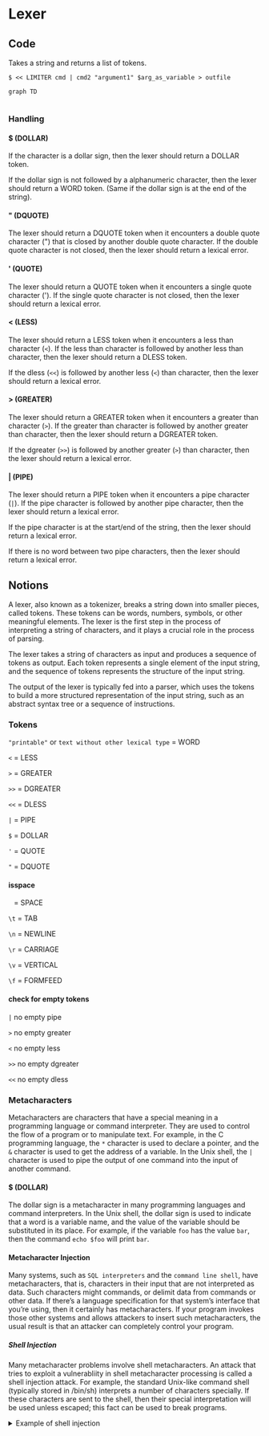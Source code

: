 # Lexer

## Code

Takes a string and returns a list of tokens.

```shell
$ << LIMITER cmd | cmd2 "argument1" $arg_as_variable > outfile
```

```mermaid
graph TD
    
```

### Handling

#### $ (DOLLAR)

If the character is a dollar sign, then the lexer should return a DOLLAR token.

If the dollar sign is not followed by a alphanumeric character, then the lexer should return a WORD token. (Same if the dollar sign is at the end of the string).

#### " (DQUOTE)

The lexer should return a DQUOTE token when it encounters a double quote character (") that is closed by another double quote character. If the double quote character is not closed, then the lexer should return a lexical error.

#### ' (QUOTE)

The lexer should return a QUOTE token when it encounters a single quote character ('). If the single quote character is not closed, then the lexer should return a lexical error.

#### < (LESS)

The lexer should return a LESS token when it encounters a less than character (`<`). If the less than character is followed by another less than character, then the lexer should return a DLESS token.

If the dless (`<<`) is followed by another less (`<`) than character, then the lexer should return a lexical error.

#### > (GREATER)

The lexer should return a GREATER token when it encounters a greater than character (`>`). If the greater than character is followed by another greater than character, then the lexer should return a DGREATER token.

If the dgreater (`>>`) is followed by another greater (`>`) than character, then the lexer should return a lexical error.

#### | (PIPE)

The lexer should return a PIPE token when it encounters a pipe character (`|`). If the pipe character is followed by another pipe character, then the lexer should return a lexical error.

If the pipe character is at the start/end of the string, then the lexer should return a lexical error.

If there is no word between two pipe characters, then the lexer should return a lexical error.

## Notions

A lexer, also known as a tokenizer, breaks a string down into smaller pieces, called tokens. These tokens can be words, numbers, symbols, or other meaningful elements. The lexer is the first step in the process of interpreting a string of characters, and it plays a crucial role in the process of parsing.

The lexer takes a string of characters as input and produces a sequence of tokens as output. Each token represents a single element of the input string, and the sequence of tokens represents the structure of the input string.

The output of the lexer is typically fed into a parser, which uses the tokens to build a more structured representation of the input string, such as an abstract syntax tree or a sequence of instructions.

### Tokens
`"printable"` or `text without other lexical type` = WORD

`<` = LESS

`>` = GREATER

`>>` = DGREATER

`<<` = DLESS

`|` = PIPE

`$` = DOLLAR

`'` = QUOTE

`"` = DQUOTE

#### isspace

` ` = SPACE

`\t` = TAB

`\n` = NEWLINE

`\r` = CARRIAGE

`\v` = VERTICAL

`\f` = FORMFEED

#### check for empty tokens

`|` no empty pipe

`>` no empty greater

`<` no empty less

`>>` no empty dgreater

`<<` no empty dless

### Metacharacters

Metacharacters are characters that have a special meaning in a programming language or command interpreter. They are used to control the flow of a program or to manipulate text. For example, in the C programming language, the `*` character is used to declare a pointer, and the `&` character is used to get the address of a variable. In the Unix shell, the `|` character is used to pipe the output of one command into the input of another command.

#### $ (DOLLAR)

The dollar sign is a metacharacter in many programming languages and command interpreters. In the Unix shell, the dollar sign is used to indicate that a word is a variable name, and the value of the variable should be substituted in its place. For example, if the variable `foo` has the value `bar`, then the command `echo $foo` will print `bar`.

#### Metacharacter Injection

Many systems, such as `SQL interpreters` and the `command line shell`, have metacharacters, that is, characters in their input that are not interpreted as data. Such characters might commands, or delimit data from commands or other data. If there’s a language specification for that system’s interface that you’re using, then it certainly has metacharacters. If your program invokes those other systems and allows attackers to insert such metacharacters, the usual result is that an attacker can completely control your program.

##### Shell Injection

Many metacharacter problems involve shell metacharacters. An attack that tries to exploit a vulnerabliity in shell metacharacter processing is called a shell injection attack. For example, the standard Unix-like command shell (typically stored in /bin/sh) interprets a number of characters specially. If these characters are sent to the shell, then their special interpretation will be used unless escaped; this fact can be used to break programs. 

<details>
<summary>Example of shell injection</summary>

For example, the following command line:

```sh
ls -l $HOME
```

will list the contents of the user's home directory. However, if the user's home directory is `/home/username; rm -rf /`, then the following command line:

```sh
ls -l $HOME
```

will list the contents of the user's home directory and then delete everything in the root directory. This is because the shell will interpret the $HOME variable and execute the command:

```sh
ls -l /home/username; rm -rf /
```

</details>
